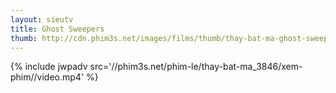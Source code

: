 ```yaml
---
layout: sieutv
title: Ghost Sweepers
thumb: http://cdn.phim3s.net/images/films/thumb/thay-bat-ma-ghost-sweepers-2012.jpg
---
```

{% include jwpadv src='//phim3s.net/phim-le/thay-bat-ma_3846/xem-phim//video.mp4' %}